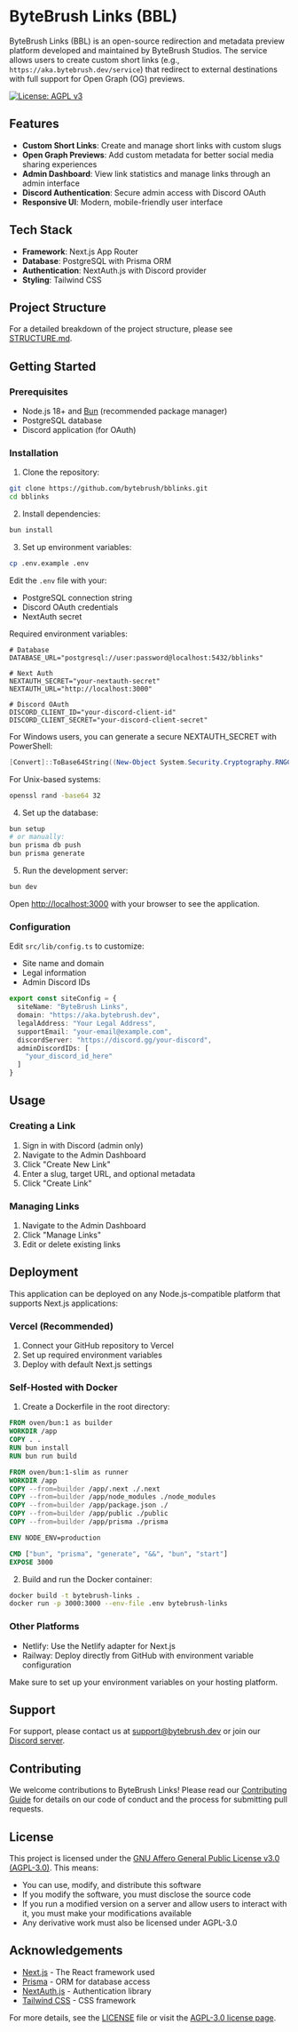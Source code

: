 # ByteBrush Links (BBL)

ByteBrush Links (BBL) is an open-source redirection and metadata preview platform developed and maintained by ByteBrush Studios. The service allows users to create custom short links (e.g., `https://aka.bytebrush.dev/service`) that redirect to external destinations with full support for Open Graph (OG) previews.

[![License: AGPL v3](https://img.shields.io/badge/License-AGPL%20v3-blue.svg)](https://www.gnu.org/licenses/agpl-3.0)

## Features

- **Custom Short Links**: Create and manage short links with custom slugs
- **Open Graph Previews**: Add custom metadata for better social media sharing experiences
- **Admin Dashboard**: View link statistics and manage links through an admin interface
- **Discord Authentication**: Secure admin access with Discord OAuth
- **Responsive UI**: Modern, mobile-friendly user interface

## Tech Stack

- **Framework**: Next.js App Router
- **Database**: PostgreSQL with Prisma ORM
- **Authentication**: NextAuth.js with Discord provider
- **Styling**: Tailwind CSS

## Project Structure

For a detailed breakdown of the project structure, please see [STRUCTURE.md](STRUCTURE.md).

## Getting Started

### Prerequisites

- Node.js 18+ and [Bun](https://bun.sh/) (recommended package manager)
- PostgreSQL database
- Discord application (for OAuth)

### Installation

1. Clone the repository:

```bash
git clone https://github.com/bytebrush/bblinks.git
cd bblinks
```

2. Install dependencies:

```bash
bun install
```

3. Set up environment variables:

```bash
cp .env.example .env
```

Edit the `.env` file with your:
- PostgreSQL connection string
- Discord OAuth credentials
- NextAuth secret

Required environment variables:
```
# Database
DATABASE_URL="postgresql://user:password@localhost:5432/bblinks"

# Next Auth
NEXTAUTH_SECRET="your-nextauth-secret"
NEXTAUTH_URL="http://localhost:3000"

# Discord OAuth
DISCORD_CLIENT_ID="your-discord-client-id"
DISCORD_CLIENT_SECRET="your-discord-client-secret"
```

For Windows users, you can generate a secure NEXTAUTH_SECRET with PowerShell:
```powershell
[Convert]::ToBase64String((New-Object System.Security.Cryptography.RNGCryptoServiceProvider).GetBytes(32))
```

For Unix-based systems:
```bash
openssl rand -base64 32
```

4. Set up the database:

```bash
bun setup
# or manually:
bun prisma db push
bun prisma generate
```

5. Run the development server:

```bash
bun dev
```

Open [http://localhost:3000](http://localhost:3000) with your browser to see the application.

### Configuration

Edit `src/lib/config.ts` to customize:
- Site name and domain
- Legal information
- Admin Discord IDs

```typescript
export const siteConfig = {
  siteName: "ByteBrush Links",
  domain: "https://aka.bytebrush.dev",
  legalAddress: "Your Legal Address",
  supportEmail: "your-email@example.com",
  discordServer: "https://discord.gg/your-discord",
  adminDiscordIDs: [
    "your_discord_id_here"
  ]
}
```

## Usage

### Creating a Link

1. Sign in with Discord (admin only)
2. Navigate to the Admin Dashboard
3. Click "Create New Link"
4. Enter a slug, target URL, and optional metadata
5. Click "Create Link"

### Managing Links

1. Navigate to the Admin Dashboard
2. Click "Manage Links"
3. Edit or delete existing links

## Deployment

This application can be deployed on any Node.js-compatible platform that supports Next.js applications:

### Vercel (Recommended)

1. Connect your GitHub repository to Vercel
2. Set up required environment variables
3. Deploy with default Next.js settings

### Self-Hosted with Docker

1. Create a Dockerfile in the root directory:

```dockerfile
FROM oven/bun:1 as builder
WORKDIR /app
COPY . .
RUN bun install
RUN bun run build

FROM oven/bun:1-slim as runner
WORKDIR /app
COPY --from=builder /app/.next ./.next
COPY --from=builder /app/node_modules ./node_modules
COPY --from=builder /app/package.json ./
COPY --from=builder /app/public ./public
COPY --from=builder /app/prisma ./prisma

ENV NODE_ENV=production

CMD ["bun", "prisma", "generate", "&&", "bun", "start"]
EXPOSE 3000
```

2. Build and run the Docker container:

```bash
docker build -t bytebrush-links .
docker run -p 3000:3000 --env-file .env bytebrush-links
```

### Other Platforms

- Netlify: Use the Netlify adapter for Next.js
- Railway: Deploy directly from GitHub with environment variable configuration

Make sure to set up your environment variables on your hosting platform.

## Support

For support, please contact us at [support@bytebrush.dev](mailto:support@bytebrush.dev) or join our [Discord server](https://discord.gg/Vv2bdC44Ge).

## Contributing

We welcome contributions to ByteBrush Links! Please read our [Contributing Guide](CONTRIBUTING.md) for details on our code of conduct and the process for submitting pull requests.

## License

This project is licensed under the [GNU Affero General Public License v3.0 (AGPL-3.0)](LICENSE). This means:

- You can use, modify, and distribute this software
- If you modify the software, you must disclose the source code
- If you run a modified version on a server and allow users to interact with it, you must make your modifications available
- Any derivative work must also be licensed under AGPL-3.0

## Acknowledgements

- [Next.js](https://nextjs.org/) - The React framework used
- [Prisma](https://prisma.io/) - ORM for database access
- [NextAuth.js](https://next-auth.js.org/) - Authentication library
- [Tailwind CSS](https://tailwindcss.com/) - CSS framework

For more details, see the [LICENSE](LICENSE) file or visit the [AGPL-3.0 license page](https://www.gnu.org/licenses/agpl-3.0.en.html).
